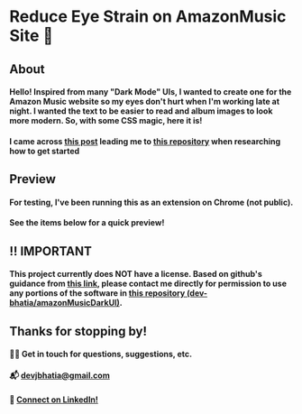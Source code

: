 # __Reduce Eye Strain on AmazonMusic Site :musical_note:__

## __About__
#### Hello! Inspired from many "Dark Mode" UIs, I wanted to create one for the Amazon Music website so my eyes don't hurt when I'm working late at night. I wanted the text to be easier to read and album images to look more modern. So, with some CSS magic, here it is!

#### I came across [this post](https://blog.lateral.io/2016/04/create-chrome-extension-modify-websites-html-css/) leading me to [this repository](https://github.com/lateral/chrome-extension-blogpost) when researching how to get started

## __Preview__
#### For testing, I've been running this as an extension on Chrome (not public).   
#### See the items below for a quick preview!


## __:bangbang: IMPORTANT__
#### This project currently does NOT have a license. Based on github's guidance from [this link](https://choosealicense.com/no-permission/), please contact me directly for permission to use any portions of the software in [this repository (dev-bhatia/amazonMusicDarkUI)](https://github.com/dev-bhatia/amazonMusicDarkUI).

## __Thanks for stopping by!__
####  :man_astronaut: Get in touch for questions, suggestions, etc.  
#### :mailbox_with_mail: [devjbhatia@gmail.com](devjbhatia@gmail.com)
#### :handshake: [Connect on LinkedIn!](https://www.linkedin.com/in/dev-bhatia/)
